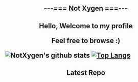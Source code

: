 <h2 align=center>
  ---=== Not Xygen ===---
<h2>

<p align=center>
  Hello, Welcome to my profile
<p align=center>
  Feel free to browse :) 
<p>
 
![NotXygen's github stats](https://github-readme-stats.vercel.app/api?username=not-xygen&show_icons=true&theme=react)
[![Top Langs](https://github-readme-stats.vercel.app/api/top-langs/?username=not-xygen&theme=react)](https://github.com/anuraghazra/github-readme-stats)

<h2 align=center>
  Latest Repo
